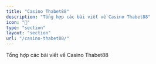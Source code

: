 ```yaml
---
title: "Casino Thabet88"
description: "Tổng hợp các bài viết về Casino Thabet88"
icon: "🎰"
type: "section"
layout: "section"
url: "/casino-thabet88/"
---
```


Tổng hợp các bài viết về Casino Thabet88